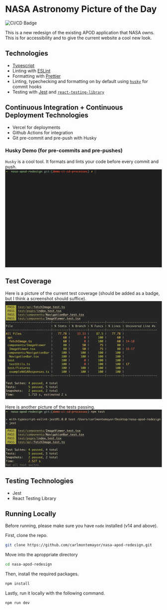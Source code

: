 # NASA Astronomy Picture of the Day

![CI/CD Badge](https://github.com/carlmontemayor/nasa-apod-redesign/actions/workflows/node.js.yml/badge.svg)

This is a new redesign of the existing APOD application that NASA owns. This is for accessibility and to give the current website a cool new look.

## Technologies
- [Typescript](https://www.typescriptlang.org/)
- Linting with [ESLint](https://eslint.org/)
- Formatting with [Prettier](https://prettier.io/)
- Linting, typechecking and formatting on by default using [`husky`](https://github.com/typicode/husky) for commit hooks
- Testing with [Jest](https://jestjs.io/) and [`react-testing-library`](https://testing-library.com/docs/react-testing-library/intro)

## Continuous Integration + Continuous Deployment Technologies
- Vercel for deployments
- Github Actions for integration
- Git pre-commit and pre-push with Husky

### Husky Demo (for pre-commits and pre-pushes)
`Husky` is a cool tool. It formats and lints your code before every commit and push.
![Husky Demo](https://github.com/carlmontemayor/nasa-apod-redesign/blob/main/docs/husky-demo.gif)

## Test Coverage
Here is a picture of the current test coverage (should be added as a badge, but I think a screenshot should suffice).
![Test Coverage snapshot](https://github.com/carlmontemayor/nasa-apod-redesign/blob/main/docs/test-coverage.png)

Here is another picture of the tests passing.
![Tests Passing](https://github.com/carlmontemayor/nasa-apod-redesign/blob/main/docs/passing-tests.png)

## Testing Technologies
- Jest
- React Testing Library

## Running Locally
Before running, please make sure you have `node` installed (v14 and above).

First, clone the repo.
```bash
git clone https://github.com/carlmontemayor/nasa-apod-redesign.git
```

Move into the aproppriate directory
```bash
cd nasa-apod-redesign
```

Then, install the required packages.
```bash
npm install 
```

Lastly, run it locally with the following command.
```bash
npm run dev
```
